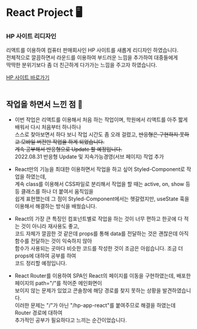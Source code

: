 # React Project 🖥

### HP 사이트 리디자인

리액트를 이용하여 컴퓨터 판매회사인 HP 사이트를 새롭게 리디자인 하였습니다.<br>
전체적으로 깔끔하면서 라운드를 이용하여 부드러운 느낌을 추가하여 대중들에게<br>
딱딱한 분위기보다 좀 더 친근하게 다가가는 느낌을 주고자 하였습니다.

[HP 사이트 바로가기](https://shape2ee.github.io/hp-app-react/)
<br>
<br>

## 작업을 하면서 느낀 점 📝

- 이번 작업은 리액트를 이용해서 처음 하는 작업이며, 학원에서 리액트를 아주 짧게 배워서 다시 처음부터 하나하나<br>
  스스로 찾아보면서 하다 보니 작업 시간도 좀 오래 걸렸고, <s>반응형은 구현하지 못하고 모바일 버전만 작업을 하게 되었습니다.<br>
  계속 공부해서 반응형으로 Update 할 예정입니다.</s><br>
  2022.08.31 반응형 Update 및 지속가능경영(서브 페이지) 작업 추가

- React만의 기능을 최대한 이용하면서 작업을 하고 싶어 Styled-Component로 작업을 하였는데,<br>
  계속 class를 이용해서 CSS파일로 분리해서 작업을 할 때는 active, on, show 등등 클래스를 하나 더 붙여서 움직임을<br>
  쉽게 표현했는데 그 점이 Styled-Component에서는 헷갈렸지만, useState 훅을 이용해서 해결하는 방식을 배웠습니다.

- React의 가장 큰 특징인 컴포넌트별로 작업을 하는 것이 너무 편하고 한곳에 다 적는 것이 아니라 재사용도 좋고,<br>
  코드 자체가 깔끔한 것 같은데 props를 통해 data를 전달하는 것은 괜찮은데 아직 함수를 전달하는 것이 익숙하지 않아<br>
  함수가 사용되는 곳마다 비슷한 코드를 작성한 것이 조금은 아쉽습니다. 조금 더 props에 대하여 공부를 하여<br>
  코드 정리할 예정입니다.

- React Router를 이용하여 SPA인 React의 페이지를 이동을 구현하였는데, 배포한 페이지의 path="/"를 적어준 메인화면이 <br>
  보이지 않는 문제가 있었고 콘솔창에 해당 경로를 찾지 못하는 상황을 발견하였습니다.<br>
  이러한 문제는 "/"가 아닌 "/hp-app-react"를 붙여주므로 해결을 하였는데 Router 경로에 대하여<br>
  추가적인 공부가 필요하다고 느끼는 순간이었습니다.
